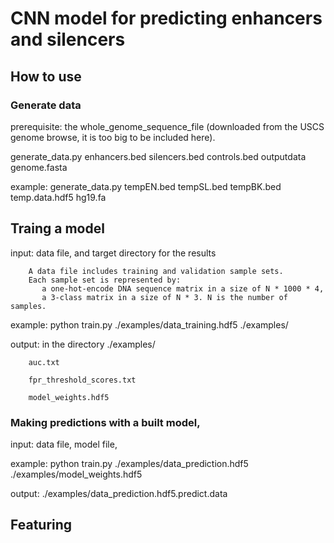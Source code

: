 # CNN model for predicting enhancers and silencers
## How to use

### Generate data 

prerequisite: the whole_genome_sequence_file (downloaded from the USCS genome browse, it is too big to be included here).

generate_data.py enhancers.bed silencers.bed controls.bed outputdata genome.fasta

example:
generate_data.py tempEN.bed tempSL.bed tempBK.bed temp.data.hdf5 hg19.fa

## Traing a model 
input: data file, and target directory for the results

        A data file includes training and validation sample sets. 
        Each sample set is represented by:
           a one-hot-encode DNA sequence matrix in a size of N * 1000 * 4, 
           a 3-class matrix in a size of N * 3. N is the number of samples.
 
example:
python train.py  ./examples/data_training.hdf5 ./examples/

output: in the directory ./examples/

        auc.txt

        fpr_threshold_scores.txt
        
        model_weights.hdf5
 
 
### Making predictions with a built model, 
input: data file, model file, 
 
example:
python train.py ./examples/data_prediction.hdf5 ./examples/model_weights.hdf5

output: ./examples/data_prediction.hdf5.predict.data

## Featuring
